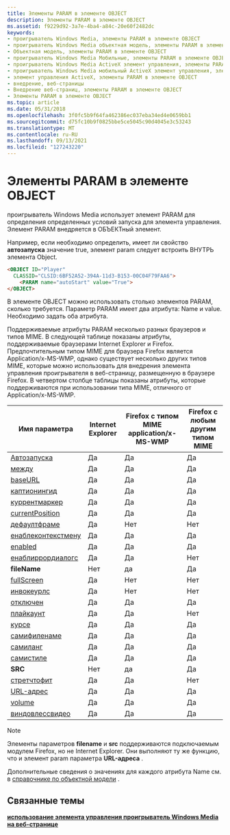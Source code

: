 ```yaml
---
title: Элементы PARAM в элементе OBJECT
description: Элементы PARAM в элементе OBJECT
ms.assetid: f9229d92-3a7e-4ba4-a84c-20e60f2482dc
keywords:
- проигрыватель Windows Media, элементы PARAM в элементе OBJECT
- проигрыватель Windows Media объектная модель, элементы PARAM в элементе object
- Объектная модель, элементы PARAM в элементе OBJECT
- проигрыватель Windows Media Мобильные, элементы PARAM в элементе OBJECT
- проигрыватель Windows Media ActiveX элемент управления, элементы PARAM в элементе OBJECT
- проигрыватель Windows Media мобильный ActiveX элемент управления, элементы PARAM в элементе OBJECT
- элемент управления ActiveX, элементы PARAM в элементе OBJECT
- внедрение, веб-страницы
- Внедрение веб-страниц, элементы PARAM в элементе OBJECT
- Элементы PARAM в элементе OBJECT
ms.topic: article
ms.date: 05/31/2018
ms.openlocfilehash: 3f0fc5b9f64fa462386ec037eba34ed4e0659bb1
ms.sourcegitcommit: d75fc10b9f0825bbe5ce5045c90d4045e3c53243
ms.translationtype: MT
ms.contentlocale: ru-RU
ms.lasthandoff: 09/13/2021
ms.locfileid: "127243220"
---
```

# <a name="param-elements-in-an-object-element"></a>Элементы PARAM в элементе OBJECT

проигрыватель Windows Media использует элемент PARAM для определения определенных условий запуска для элемента управления. Элемент PARAM внедряется в ОБЪЕКТный элемент.

Например, если необходимо определить, имеет ли свойство **автозапуска** значение true, элемент param следует встроить ВНУТРЬ элемента Object.


```HTML
<OBJECT ID="Player"
  CLASSID="CLSID:6BF52A52-394A-11d3-B153-00C04F79FAA6">
    <PARAM name="autoStart" value="True">
</OBJECT>
```



В элементе OBJECT можно использовать столько элементов PARAM, сколько требуется. Параметр PARAM имеет два атрибута: Name и value. Необходимо задать оба атрибута.

Поддерживаемые атрибуты PARAM несколько разных браузеров и типов MIME. В следующей таблице показаны атрибуты, поддерживаемые браузерами Internet Explorer и Firefox. Предпочтительным типом MIME для браузера Firefox является Application/x-MS-WMP, однако существует несколько других типов MIME, которые можно использовать для внедрения элемента управления проигрывателя в веб-страницу, размещенную в браузере Firefox. В четвертом столбце таблицы показаны атрибуты, которые поддерживаются при использовании типа MIME, отличного от Application/x-MS-WMP.



| Имя параметра                                            | Internet Explorer | Firefox с типом MIME application/x-MS-WMP | Firefox с любым другим типом MIME |
|-------------------------------------------------------|-------------------|---------------------------------------------|----------------------------------|
| [Автозапуска](settings-autostart.md)                   | Да               | Да                                         | Да                              |
| [между](settings-balance.md)                       | Да               | Да                                         | Да                              |
| [baseURL](settings-baseurl.md)                       | Да               | Да                                         | Да                              |
| [каптионингид](closedcaption-captioningid.md)        | Да               | Да                                         | Да                              |
| [куррентмаркер](controls-currentmarker.md)           | Да               | Да                                         | Да                              |
| [currentPosition](controls-currentposition.md)       | Да               | Да                                         | Да                              |
| [дефаултфраме](settings-defaultframe.md)             | Да               | Нет                                          | Нет                               |
| [енаблеконтекстмену](player-enablecontextmenu.md)     | Да               | Да                                         | Да                              |
| [enabled](player-enabled.md)                         | Да               | Да                                         | Да                              |
| [енаблиррордиалогс](settings-enableerrordialogs.md) | Да               | Да                                         | Нет                               |
| **fileName**                                          | Нет                | да                                         | Да                              |
| [fullScreen](player-fullscreen.md)                   | Да               | Нет                                          | Нет                               |
| [инвокеурлс](settings-invokeurls.md)                 | Да               | Нет                                          | Нет                               |
| [отключен](settings-mute.md)                             | Да               | Да                                         | Да                              |
| [плайкаунт](settings-playcount.md)                   | Да               | Да                                         | Нет                               |
| [курсе](settings-rate.md)                             | Да               | Да                                         | Да                              |
| [самифиленаме](closedcaption-samifilename.md)        | Да               | Да                                         | Да                              |
| [самиланг](closedcaption-samilang.md)                | Да               | Да                                         | Да                              |
| [самистиле](closedcaption-samistyle.md)              | Да               | Да                                         | Да                              |
| **SRC**                                               | Нет                | да                                         | Да                              |
| [стретчтофит](player-stretchtofit.md)               | Да               | Да                                         | Нет                               |
| [URL-адрес](player-url.md)                                 | Да               | Да                                         | Да                              |
| [volume](settings-volume.md)                         | Да               | Да                                         | Да                              |
| [виндовлессвидео](player-windowlessvideo.md)         | Да               | Да                                         | Да                              |



 

> [!Note]  
> Элементы параметров **filename** и **src** поддерживаются подключаемым модулем Firefox, но не Internet Explorer. Они выполняют ту же функцию, что и элемент param параметра **URL-адреса** .

 

Дополнительные сведения о значениях для каждого атрибута Name см. в [справочнике по объектной модели](object-model-reference-for-scripting.md) .

## <a name="related-topics"></a>Связанные темы

<dl> <dt>

[**использование элемента управления проигрыватель Windows Media на веб-странице**](using-the-windows-media-player-control-in-a-web-page.md)
</dt> </dl>

 

 





